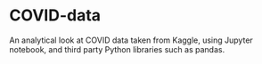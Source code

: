 # COVID-data
An analytical look at COVID data taken from Kaggle, using Jupyter notebook, and third party Python libraries such as pandas.
